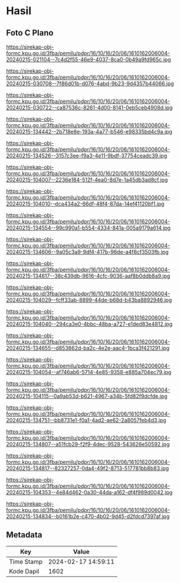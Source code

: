 # Hasil

## Foto C Plano

https://sirekap-obj-formc.kpu.go.id/3fba/pemilu/pdpr/16/10/16/20/06/1610162006004-20240215-021104--7c4d2f55-46e9-4037-8ca0-0b49a9fd965c.jpg

https://sirekap-obj-formc.kpu.go.id/3fba/pemilu/pdpr/16/10/16/20/06/1610162006004-20240215-030708--7f86d01b-d076-4abd-9b23-9d4357b44066.jpg

https://sirekap-obj-formc.kpu.go.id/3fba/pemilu/pdpr/16/10/16/20/06/1610162006004-20240215-030722--ca87536c-8261-4d00-8141-0eb5ceb4908d.jpg

https://sirekap-obj-formc.kpu.go.id/3fba/pemilu/pdpr/16/10/16/20/06/1610162006004-20240215-134442--2b718e8e-193a-4a77-b546-e98335bd4c9a.jpg

https://sirekap-obj-formc.kpu.go.id/3fba/pemilu/pdpr/16/10/16/20/06/1610162006004-20240215-134526--3157c3ee-f9a3-4e11-9bdf-37754ceadc39.jpg

https://sirekap-obj-formc.kpu.go.id/3fba/pemilu/pdpr/16/10/16/20/06/1610162006004-20240215-104007--2236e184-512f-4ea0-8d7e-1a45db3ad8cf.jpg

https://sirekap-obj-formc.kpu.go.id/3fba/pemilu/pdpr/16/10/16/20/06/1610162006004-20240215-104010--dca434a2-66df-48f4-87da-14ef41120bf1.jpg

https://sirekap-obj-formc.kpu.go.id/3fba/pemilu/pdpr/16/10/16/20/06/1610162006004-20240215-134554--99c990a1-b554-4334-841a-005a9179a614.jpg

https://sirekap-obj-formc.kpu.go.id/3fba/pemilu/pdpr/16/10/16/20/06/1610162006004-20240215-134606--9a05c3a9-9df4-417b-96de-a4f8cf3503fb.jpg

https://sirekap-obj-formc.kpu.go.id/3fba/pemilu/pdpr/16/10/16/20/06/1610162006004-20240215-134617--38c439db-9616-4cfc-9036-aaf8b0ddb8a9.jpg

https://sirekap-obj-formc.kpu.go.id/3fba/pemilu/pdpr/16/10/16/20/06/1610162006004-20240215-104029--fcff33ab-8899-44de-b68d-b43ba8892946.jpg

https://sirekap-obj-formc.kpu.go.id/3fba/pemilu/pdpr/16/10/16/20/06/1610162006004-20240215-104040--294ca3e0-4bbc-48ba-a727-e1ded83e4812.jpg

https://sirekap-obj-formc.kpu.go.id/3fba/pemilu/pdpr/16/10/16/20/06/1610162006004-20240215-134655--d853862d-ba2c-4e2e-aac4-1bca3f421291.jpg

https://sirekap-obj-formc.kpu.go.id/3fba/pemilu/pdpr/16/10/16/20/06/1610162006004-20240215-104054--af746ab6-5714-4e85-9358-e885a704ec79.jpg

https://sirekap-obj-formc.kpu.go.id/3fba/pemilu/pdpr/16/10/16/20/06/1610162006004-20240215-104115--0a9ab53d-b621-4967-a34b-5fd82f9dcfde.jpg

https://sirekap-obj-formc.kpu.go.id/3fba/pemilu/pdpr/16/10/16/20/06/1610162006004-20240215-134751--bb8731e1-f0a1-4ad2-ae62-2a8057feb4d3.jpg

https://sirekap-obj-formc.kpu.go.id/3fba/pemilu/pdpr/16/10/16/20/06/1610162006004-20240215-134807--a51fcb29-f2f9-4dec-9528-543626e50592.jpg

https://sirekap-obj-formc.kpu.go.id/3fba/pemilu/pdpr/16/10/16/20/06/1610162006004-20240215-134817--82327257-0da4-49f2-8713-517781bb8b83.jpg

https://sirekap-obj-formc.kpu.go.id/3fba/pemilu/pdpr/16/10/16/20/06/1610162006004-20240215-104353--4e84d462-0a30-44da-a162-df4f989d0042.jpg

https://sirekap-obj-formc.kpu.go.id/3fba/pemilu/pdpr/16/10/16/20/06/1610162006004-20240215-134834--b0161b2e-c470-4b02-9d45-d2fdcd7397af.jpg


## Metadata

| Key        | Value               |
| ---------- | ------------------- |
| Time Stamp | 2024-02-17 14:59:11 |
| Kode Dapil | 1602                |



